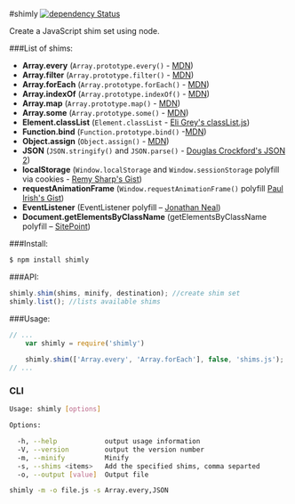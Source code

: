 #shimly [![dependency Status](https://david-dm.org/nicbell/shimly/status.png)](https://david-dm.org/nicbell/shimly#info=dependencies)

Create a JavaScript shim set using node.

###List of shims:
- **Array.every** (`Array.prototype.every()` - [MDN](https://developer.mozilla.org/en/docs/Web/JavaScript/Reference/Global_Objects/Array/every))
- **Array.filter** (`Array.prototype.filter()` - [MDN](https://developer.mozilla.org/en/docs/Web/JavaScript/Reference/Global_Objects/Array/filter))
- **Array.forEach** (`Array.prototype.forEach()` - [MDN](https://developer.mozilla.org/en/docs/Web/JavaScript/Reference/Global_Objects/Array/forEach))
- **Array.indexOf** (`Array.prototype.indexOf()` - [MDN](https://developer.mozilla.org/en/docs/Web/JavaScript/Reference/Global_Objects/Array/indexOf))
- **Array.map** (`Array.prototype.map()` - [MDN](https://developer.mozilla.org/en/docs/Web/JavaScript/Reference/Global_Objects/Array/indexOf))
- **Array.some** (`Array.prototype.some()` - [MDN](https://developer.mozilla.org/en/docs/Web/JavaScript/Reference/Global_Objects/Array/some))
- **Element.classList** (`Element.classList` - [Eli Grey's classList.js](https://github.com/eligrey/classList.js))
- **Function.bind** (`Function.prototype.bind()` -[MDN](https://developer.mozilla.org/en-US/docs/Web/JavaScript/Reference/Global_Objects/Function/bind))
- **Object.assign** (`Object.assign()` - [MDN](https://developer.mozilla.org/en-US/docs/Web/JavaScript/Reference/Global_Objects/Object/assign))
- **JSON** (`JSON.stringify()` and `JSON.parse()` - [Douglas Crockford's JSON 2](https://github.com/douglascrockford/JSON-js))
- **localStorage** (`Window.localStorage` and `Window.sessionStorage` polyfill via cookies - [Remy Sharp's Gist](https://gist.github.com/remy/350433))
- **requestAnimationFrame** (`Window.requestAnimationFrame()` polyfill [Paul Irish's Gist](https://gist.github.com/paulirish/1579671))
- **EventListener** (EventListener polyfill – [Jonathan Neal](https://github.com/jonathantneal/EventListener))
- **Document.getElementsByClassName** (getElementsByClassName polyfill – [SitePoint](http://www.sitepoint.com/5-useful-functions-missing-in-javascript/))

###Install:

```bash
$ npm install shimly
```

###API:
```js
shimly.shim(shims, minify, destination); //create shim set
shimly.list(); //lists available shims
```

###Usage:

```js
// ...
    var shimly = require('shimly')
 
	shimly.shim(['Array.every', 'Array.forEach'], false, 'shims.js');
// ...
```

### CLI

```sh
Usage: shimly [options]

Options:

  -h, --help            output usage information
  -V, --version         output the version number
  -m, --minify          Minify
  -s, --shims <items>   Add the specified shims, comma separted
  -o, --output [value]  Output file
```
```sh
shimly -m -o file.js -s Array.every,JSON
```
